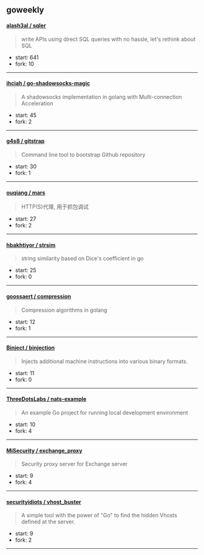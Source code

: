 ## goweekly

#### [alash3al / sqler](https://github.com/alash3al/sqler)

> write APIs using direct SQL queries with no hassle, let's rethink about SQL

+ start: 641
+ fork: 10

----


#### [ihciah / go-shadowsocks-magic](https://github.com/ihciah/go-shadowsocks-magic)

> A shadowsocks implementation in golang with Multi-connection Acceleration

+ start: 45
+ fork: 2

----


#### [g4s8 / gitstrap](https://github.com/g4s8/gitstrap)

> Command line tool to bootstrap Github repository

+ start: 30
+ fork: 1

----


#### [ouqiang / mars](https://github.com/ouqiang/mars)

> HTTP(S)代理, 用于抓包调试

+ start: 27
+ fork: 2

----


#### [hbakhtiyor / strsim](https://github.com/hbakhtiyor/strsim)

> string similarity based on Dice's coefficient in go

+ start: 25
+ fork: 0

----


#### [goossaert / compression](https://github.com/goossaert/compression)

> Compression algorithms in golang

+ start: 12
+ fork: 1

----


#### [Binject / binjection](https://github.com/Binject/binjection)

> Injects additional machine instructions into various binary formats.

+ start: 11
+ fork: 0

----


#### [ThreeDotsLabs / nats-example](https://github.com/ThreeDotsLabs/nats-example)

> An example Go project for running local development environment

+ start: 10
+ fork: 4

----


#### [MiSecurity / exchange_proxy](https://github.com/MiSecurity/exchange_proxy)

> Security proxy server for Exchange server

+ start: 9
+ fork: 4

----


#### [securityidiots / vhost_buster](https://github.com/securityidiots/vhost_buster)

> A simple tool with the power of "Go" to find the hidden Vhosts defined at the server. 

+ start: 9
+ fork: 2

----

